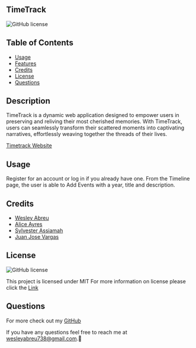 ## TimeTrack
  ![GitHub license](https://img.shields.io/badge/License-MIT-brightgreen.svg)

## Table of Contents

 - [Usage](#usage) 
 - [Features](#features) 
 - [Credits](#credits)
 - [License](#license)
 - [Questions](#questions)

  ## Description
  TimeTrack is a dynamic web application designed to empower users in preserving and reliving their most cherished memories. With TimeTrack, users can seamlessly transform their scattered moments into captivating narratives, effortlessly weaving together the threads of their lives.

  [Timetrack Website](https://guarded-scrubland-03267-83032e1fc290.herokuapp.com/)

  ## Usage
  Register for an account or log in if you already have one. From the Timeline page, the user is able to Add Events with a year, title and description. 

  ## Credits
  - [Wesley Abreu](https://github.com/WAbreu738)
  - [Alice Ayres](https://github.com/Neppit)
  - [Sylvester Assiamah](https://github.com/AssiamahS)
  - [Juan Jose Vargas](https://github.com/jv0321)


  ## License
  ![GitHub license](https://img.shields.io/badge/License-MIT-brightgreen.svg)

  This project is licensed under MIT
  For more information on license please click the [Link](https://opensource.org/licenses/MIT)

  ## Questions
  For more check out my [GitHub](https://github.com/WAbreu738) 
  
  If you have any questions feel free to reach me at wesleyabreu738@gmail.com.👋
